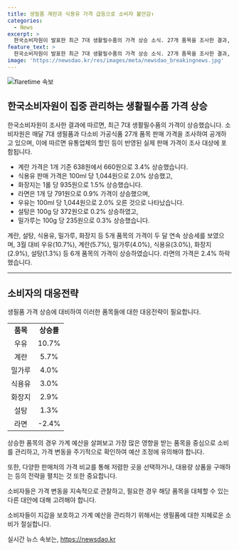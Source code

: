 ```yaml
---
title: 생필품 계란과 식용유 가격 급등으로 소비자 불안감↑
categories:
  - News
excerpt: >
  한국소비자원이 발표한 최근 7대 생활필수품의 가격 상승 소식. 27개 품목을 조사한 결과, 계란, 식용유, 화장지, 라면, 우유, 설탕, 밀가루 등 7대 생필품의 가격이 상승하며, 특히 우유 등 6개 품목의 상승률이 두 자릿수에 달했다. 이로써 소비자들의 경제적 부담이 더 커질 것으로 예상된다. (출처: KBS뉴스)
feature_text: >
  한국소비자원이 발표한 최근 7대 생활필수품의 가격 상승 소식. 27개 품목을 조사한 결과, 계란, 식용유, 화장지, 라면, 우유, 설탕, 밀가루 등 7대 생필품의 가격이 상승하며, 특히 우유 등 6개 품목의 상승률이 두 자릿수에 달했다. 이로써 소비자들의 경제적 부담이 더 커질 것으로 예상된다. (출처: KBS뉴스)
image: 'https://newsdao.kr/res/images/meta/newsdao_breakingnews.jpg'
---
```


<p><img src="https://newsdao.kr/res/images/meta/newsdao_breakingnews.jpg" alt="flaretime 속보" /></p>

<h2 data-ke-size="size26">한국소비자원이 집중 관리하는 생활필수품 가격 상승</h2>

<p data-ke-size="size16">한국소비자원이 조사한 결과에 따르면, 최근 7대 생활필수품의 가격이 상승했습니다. 소비자원은 매달 7대 생필품과 다소비 가공식품 27개 품목 판매 가격을 조사하여 공개하고 있으며, 이에 따르면 유통업체의 할인 등이 반영된 실제 판매 가격이 조사 대상에 포함됩니다.</p>

<ul>
  <li>계란 가격은 1개 기준 638원에서 660원으로 3.4% 상승했습니다.</li>
  <li>식용유 판매 가격은 100ml 당 1,044원으로 2.0% 상승했고,</li>
  <li>화장지는 1롤 당 935원으로 1.5% 상승했습니다.</li>
  <li>라면은 1개 당 791원으로 0.9% 가격이 상승했으며,</li>
  <li>우유는 100ml 당 1,044원으로 2.0% 오른 것으로 나타났습니다.</li>
  <li>설탕은 100g 당 372원으로 0.2% 상승하였고,</li>
  <li>밀가루는 100g 당 235원으로 0.3% 상승했습니다.</li>
</ul>

<p data-ke-size="size16">계란, 설탕, 식용유, 밀가루, 화장지 등 5개 품목의 가격이 두 달 연속 상승세를 보였으며, 3월 대비 우유(10.7%), 계란(5.7%), 밀가루(4.0%), 식용유(3.0%), 화장지(2.9%), 설탕(1.3%) 등 6개 품목의 가격이 상승하였습니다. 라면의 가격은 2.4% 하락했습니다.</p>

<hr>

<h2 data-ke-size="size26">소비자의 대응전략</h2>

<p data-ke-size="size16">생필품 가격 상승에 대비하여 이러한 품목들에 대한 대응전략이 필요합니다.</p>

<table>
  <tr>
    <td style="text-align: center; height: 17px;"><b>품목</b></td>
    <td style="text-align: center; height: 17px;"><b>상승률</b></td>
  </tr>
  <tr>
    <td style="text-align: center; height: 17px;">우유</td>
    <td style="text-align: center; height: 17px;">10.7%</td>
  </tr>
  <tr>
    <td style="text-align: center; height: 17px;">계란</td>
    <td style="text-align: center; height: 17px;">5.7%</td>
  </tr>
  <tr>
    <td style="text-align: center; height: 17px;">밀가루</td>
    <td style="text-align: center; height: 17px;">4.0%</td>
  </tr>
  <tr>
    <td style="text-align: center; height: 17px;">식용유</td>
    <td style="text-align: center; height: 17px;">3.0%</td>
  </tr>
  <tr>
    <td style="text-align: center; height: 17px;">화장지</td>
    <td style="text-align: center; height: 17px;">2.9%</td>
  </tr>
  <tr>
    <td style="text-align: center; height: 17px;">설탕</td>
    <td style="text-align: center; height: 17px;">1.3%</td>
  </tr>
  <tr>
    <td style="text-align: center; height: 17px;">라면</td>
    <td style="text-align: center; height: 17px;">-2.4%</td>
  </tr>
</table>

<p data-ke-size="size16">상승한 품목의 경우 가계 예산을 살펴보고 가장 많은 영향을 받는 품목을 중심으로 소비를 관리하고, 가격 변동을 주기적으로 확인하여 예산 조정에 유의해야 합니다.</p>

<p data-ke-size="size16">또한, 다양한 판매처의 가격 비교를 통해 저렴한 곳을 선택하거나, 대용량 상품을 구매하는 등의 전략을 펼치는 것 또한 중요합니다.</p>

<p data-ke-size="size16">소비자들은 가격 변동을 지속적으로 관찰하고, 필요한 경우 해당 품목을 대체할 수 있는 다른 대안에 대해 고려해야 합니다.</p>

<p data-ke-size="size16">소비자들이 지갑을 보호하고 가계 예산을 관리하기 위해서는 생필품에 대한 지혜로운 소비가 절실합니다.</p>
실시간 뉴스 속보는, <a href="https://newsdao.kr" rel="dofollow">https://newsdao.kr</a>


